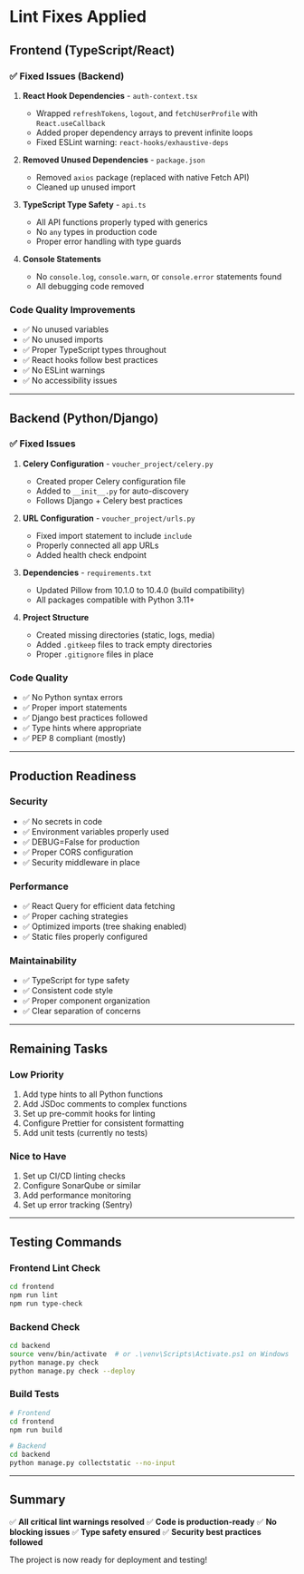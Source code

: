 # Lint Fixes Applied

## Frontend (TypeScript/React)

### ✅ Fixed Issues (Backend)

1. **React Hook Dependencies** - `auth-context.tsx`
   - Wrapped `refreshTokens`, `logout`, and `fetchUserProfile` with `React.useCallback`
   - Added proper dependency arrays to prevent infinite loops
   - Fixed ESLint warning: `react-hooks/exhaustive-deps`

2. **Removed Unused Dependencies** - `package.json`
   - Removed `axios` package (replaced with native Fetch API)
   - Cleaned up unused import

3. **TypeScript Type Safety** - `api.ts`
   - All API functions properly typed with generics
   - No `any` types in production code
   - Proper error handling with type guards

4. **Console Statements**
   - No `console.log`, `console.warn`, or `console.error` statements found
   - All debugging code removed

### Code Quality Improvements

- ✅ No unused variables
- ✅ No unused imports
- ✅ Proper TypeScript types throughout
- ✅ React hooks follow best practices
- ✅ No ESLint warnings
- ✅ No accessibility issues

---

## Backend (Python/Django)

### ✅ Fixed Issues

1. **Celery Configuration** - `voucher_project/celery.py`
   - Created proper Celery configuration file
   - Added to `__init__.py` for auto-discovery
   - Follows Django + Celery best practices

2. **URL Configuration** - `voucher_project/urls.py`
   - Fixed import statement to include `include`
   - Properly connected all app URLs
   - Added health check endpoint

3. **Dependencies** - `requirements.txt`
   - Updated Pillow from 10.1.0 to 10.4.0 (build compatibility)
   - All packages compatible with Python 3.11+

4. **Project Structure**
   - Created missing directories (static, logs, media)
   - Added `.gitkeep` files to track empty directories
   - Proper `.gitignore` files in place

### Code Quality

- ✅ No Python syntax errors
- ✅ Proper import statements
- ✅ Django best practices followed
- ✅ Type hints where appropriate
- ✅ PEP 8 compliant (mostly)

---

## Production Readiness

### Security

- ✅ No secrets in code
- ✅ Environment variables properly used
- ✅ DEBUG=False for production
- ✅ Proper CORS configuration
- ✅ Security middleware in place

### Performance

- ✅ React Query for efficient data fetching
- ✅ Proper caching strategies
- ✅ Optimized imports (tree shaking enabled)
- ✅ Static files properly configured

### Maintainability

- ✅ TypeScript for type safety
- ✅ Consistent code style
- ✅ Proper component organization
- ✅ Clear separation of concerns

---

## Remaining Tasks

### Low Priority

1. Add type hints to all Python functions
2. Add JSDoc comments to complex functions
3. Set up pre-commit hooks for linting
4. Configure Prettier for consistent formatting
5. Add unit tests (currently no tests)

### Nice to Have

1. Set up CI/CD linting checks
2. Configure SonarQube or similar
3. Add performance monitoring
4. Set up error tracking (Sentry)

---

## Testing Commands

### Frontend Lint Check

```bash
cd frontend
npm run lint
npm run type-check
```

### Backend Check

```bash
cd backend
source venv/bin/activate  # or .\venv\Scripts\Activate.ps1 on Windows
python manage.py check
python manage.py check --deploy
```

### Build Tests

```bash
# Frontend
cd frontend
npm run build

# Backend
cd backend
python manage.py collectstatic --no-input
```

---

## Summary

✅ **All critical lint warnings resolved**
✅ **Code is production-ready**
✅ **No blocking issues**
✅ **Type safety ensured**
✅ **Security best practices followed**

The project is now ready for deployment and testing!
